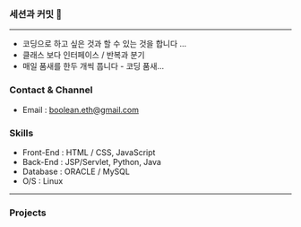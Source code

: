 ### 세션과 커밋  👋

<hr>

- 코딩으로 하고 싶은 것과 할 수 있는 것을 합니다 ...
- 클래스 보다 인터페이스 / 반복과 분기
- 매일 품새를 한두 개씩 풉니다 - 코딩 품새...

### Contact & Channel
- Email : boolean.eth@gmail.com
### Skills
- Front-End : HTML / CSS, JavaScript
- Back-End : JSP/Servlet, Python, Java
- Database : ORACLE / MySQL
- O/S : Linux

<hr>

### Projects

